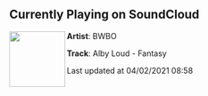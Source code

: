 ## Currently Playing on SoundCloud

[<img align="left" width="100" src="https://i1.sndcdn.com/artworks-GkC7va6QNOvbFCA3-nTZ72w-t500x500.jpg">](https://soundcloud.com/beweirdbeoriginal/albyloud-fantasy)

**Artist**: BWBO 

**Track**: Alby Loud - Fantasy

Last updated at 04/02/2021 08:58
